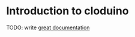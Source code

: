 # Introduction to cloduino

TODO: write [great documentation](http://jacobian.org/writing/great-documentation/what-to-write/)

